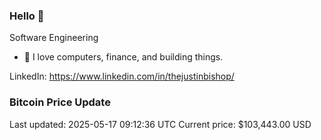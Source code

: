 ### Hello 🤙  

Software Engineering

- 🔭 I love computers, finance, and building things.
  
LinkedIn: https://www.linkedin.com/in/thejustinbishop/  










































































































































































































### Bitcoin Price Update
Last updated: 2025-05-17 09:12:36 UTC
Current price: $103,443.00 USD
